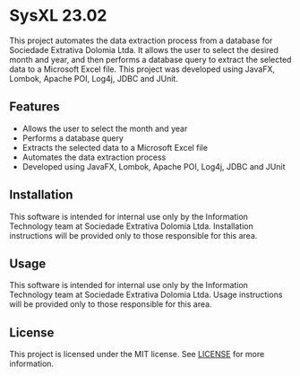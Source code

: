 # SysXL 23.02

This project automates the data extraction process from a database for Sociedade Extrativa Dolomia Ltda. It allows the user to select the desired month and year, and then performs a database query to extract the selected data to a Microsoft Excel file. This project was developed using JavaFX, Lombok, Apache POI, Log4j, JDBC and JUnit.

## Features
- Allows the user to select the month and year
- Performs a database query
- Extracts the selected data to a Microsoft Excel file
- Automates the data extraction process
- Developed using JavaFX, Lombok, Apache POI, Log4j, JDBC and JUnit

## Installation
This software is intended for internal use only by the Information Technology team at Sociedade Extrativa Dolomia Ltda. Installation instructions will be provided only to those responsible for this area.

## Usage
This software is intended for internal use only by the Information Technology team at Sociedade Extrativa Dolomia Ltda. Usage instructions will be provided only to those responsible for this area.

## License
This project is licensed under the MIT license. See [LICENSE](../SysXL/LICENSE) for more information.
